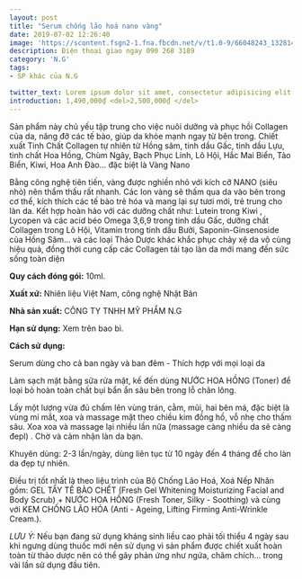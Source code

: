 ```yaml
---
layout: post
title: "Serum chống lão hoá nano vàng"
date: 2019-07-02 12:26:40
image: 'https://scontent.fsgn2-1.fna.fbcdn.net/v/t1.0-9/66048243_1328144480672987_2607204676642275328_n.jpg?_nc_cat=107&_nc_oc=AQm96O7O_1uk_runtWs3DdJ1RCHLIgWA_EA5R6M9HN-tzBKA4ed1eyG8tXnbDmTaunQ&_nc_ht=scontent.fsgn2-1.fna&oh=92d193f3b76bfad2d0568e3b829e60db&oe=5D7B6F38'
description: Điện thoại giao ngay 090 268 3189
category: 'N.G'
tags:
- SP khác của N.G

twitter_text: Lorem ipsum dolor sit amet, consectetur adipisicing elit.
introduction: 1,490,000₫ <del>2,500,000₫ </del>
---
```


Sản phẩm này chủ yếu tập trung cho việc nuôi dưỡng và phục hồi Collagen của da, nâng đỡ các tế bào, giúp da khỏe mạnh ngay từ bên trong.
Chiết xuất Tinh Chất Collagen tự nhiên từ Hồng sâm, tinh dầu Gấc, tinh dầu Lựu, tinh chất Hoa Hồng, Chùm Ngây, Bạch Phục Linh, Lô Hội, Hắc Mai Biển, Tảo Biển, Kiwi, Hoa Anh Đào... đặc biệt là Vàng Nano

Bằng công nghệ tiên tiến, vàng được nghiền nhỏ với kích cỡ NANO (siêu nhỏ) nên thẩm thấu rất nhanh. Các Ion vàng sẽ thấm qua da vào bên trong cơ thể, kích thích các tế bào trẻ hóa và mang lại sự tươi mới, trẻ trung cho làn da. Kết hợp hoàn hảo với các dưỡng chất như:  Lutein trong Kiwi , Lycopen và các acid béo Omega 3,6,9 trong tinh dầu Gấc, dưỡng chất Collagen trong Lô Hội, Vitamin trong tinh dầu Bưởi,  Saponin-Ginsenoside của Hồng Sâm... và các loại Thảo Dược khác khắc phục chảy xệ da vô cùng hiệu quả, đồng thời cung cấp các Collagen tái tạo làn da mới mang đến sức sống toàn diện

**Quy cách đóng gói:** 10ml.

**Xuất xứ:** Nhiên liệu Việt Nam, công nghệ Nhật Bản

**Nhà sản xuất:** CÔNG TY TNHH MỸ PHẨM N.G 

**Hạn sử dụng:** Xem trên bao bì.

**Cách sử dụng:**

Serum dùng cho cả ban ngày và ban đêm - Thích hợp với mọi loại da

Làm sạch mặt bằng sữa rửa mặt, kế đến dùng NƯỚC HOA HỒNG (Toner)  để loại bỏ hoàn toàn chất bụi bẩn ẩn sâu bên trong lỗ chân lông.

Lấy một lượng vừa đủ chấm lên vùng trán, cằm, mũi, hai bên má, đặc biệt là vùng mí mắt, xoa và massage mặt theo chiều kim đồng hồ, vỗ nhẹ cho thấm sâu. Xoa xoa và massage lại nhiều lần nữa (massage càng nhiều da sẽ càng đepl)  . Chờ và cảm nhận làn da bạn.

Khuyên dùng: 2-3 lần/ngày, dùng liên tục từ 10 ngày đến 4 tháng để cho làn da đẹp tự nhiên.

Điều trị tốt nhất là theo liệu trình của Bộ Chống Lão Hoá, Xoá Nếp Nhăn gồm: GEL TẨY TẾ BÀO CHẾT (Fresh Gel Whitening Moisturizing Facial and Body Scrub) + NƯỚC HOA HỒNG (Fresh Toner, Silky - Soothing) và cùng với KEM CHỐNG LÃO HÓA (Anti -  Ageing, Lifting Firming Anti-Wrinkle Cream.).

*LƯU Ý:* Nếu bạn đang sử dụng kháng sinh liều cao phải tối thiểu 4 ngày sau khi ngưng dùng thuốc mới nên sử dụng vì sản phẩm được chiết xuất hoàn toàn từ thảo dược nên có thể gây phản ứng như ngứa, châm chích... trong vài lần sử dụng đầu tiên.